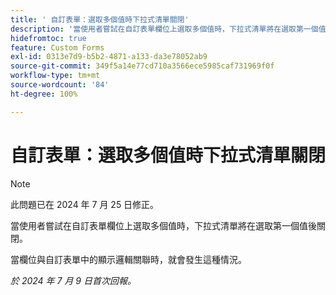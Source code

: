 ```yaml
---
title: ' 自訂表單：選取多個值時下拉式清單關閉'
description: '當使用者嘗試在自訂表單欄位上選取多個值時，下拉式清單將在選取第一個值後關閉。 '
hidefromtoc: true
feature: Custom Forms
exl-id: 0313e7d9-b5b2-4871-a133-da3e78052ab9
source-git-commit: 349f5a14e77cd710a3566ece5985caf731969f0f
workflow-type: tm+mt
source-wordcount: '84'
ht-degree: 100%

---
```


# 自訂表單：選取多個值時下拉式清單關閉

>[!NOTE]
>
>此問題已在 2024 年 7 月 25 日修正。

當使用者嘗試在自訂表單欄位上選取多個值時，下拉式清單將在選取第一個值後關閉。

當欄位與自訂表單中的顯示邏輯關聯時，就會發生這種情況。

_於 2024 年 7 月 9 日首次回報。_
